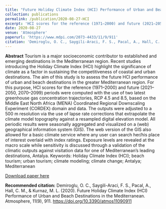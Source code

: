```yaml
---
title: "Future Holiday Climate Index (HCI) Performance of Urban and Beach Destinations in the Mediterranean"
collection: publications
permalink: /publication/2020-08-27-HCI
excerpt: 'HCI scores for the reference (1971–2000) and future (2021–2050, 2070–2099) periods were computed with the use of two latest greenhouse gas concentration trajectories, RCP 4.5 and 8.5, based on the Middle East North Africa (MENA) Coordinated Regional Downscaling Experiment (CORDEX) domain and data.'
date: 2020-08-27
venue: 'Atmosphere'
paperurl: 'https://www.mdpi.com/2073-4433/11/9/911'
citation: 'Demiroglu, O. C., Saygili-Araci, F. S., Pacal, A., Hall, C. M., & Kurnaz, M. L. (2020). &quot;Future Holiday Climate Index (HCI) Performance of Urban and Beach Destinations in the Mediterranean.&quot; <i>Atmosphere</i>. 11(9), 911.'
---
```

**Abstract**
Tourism is a major socioeconomic contributor to established and emerging destinations in the Mediterranean region. Recent studies introducing the Holiday Climate Index (HCI) highlight the significance of climate as a factor in sustaining the competitiveness of coastal and urban destinations. The aim of this study is to assess the future HCI performance of urban and beach destinations in the greater Mediterranean region. For this purpose, HCI scores for the reference (1971–2000) and future (2021–2050, 2070–2099) periods were computed with the use of two latest greenhouse gas concentration trajectories, RCP 4.5 and 8.5, based on the Middle East North Africa (MENA) Coordinated Regional Downscaling Experiment (CORDEX) domain and data. The outputs were adjusted to a 500 m resolution via the use of lapse rate corrections that extrapolate the climate model topography against a resampled digital elevation model. All periodic results were seasonally aggregated and visualized on a (web) geographical information system (GIS). The web version of the GIS also allowed for a basic climate service where any user can search her/his place of interest overlaid with index ratings. Exposure levels are revealed at the macro scale while sensitivity is discussed through a validation of the climatic outputs against visitation data for one of Mediterranean’s leading destinations, Antalya.
Keywords: Holiday Climate Index (HCI); beach tourism; urban tourism; climate modeling; climate change; Antalya; Mediterranean

[Download paper here](https://www.mdpi.com/2073-4433/11/9/911)

**Recommended citation:** Demiroglu, O. C., Saygili-Araci, F. S., Pacal, A., Hall, C. M., & Kurnaz, M. L. (2020). Future Holiday Climate Index (HCI) Performance of Urban and Beach Destinations in the Mediterranean. Atmosphere, 11(9), 911. https://doi.org/10.3390/atmos11090911

